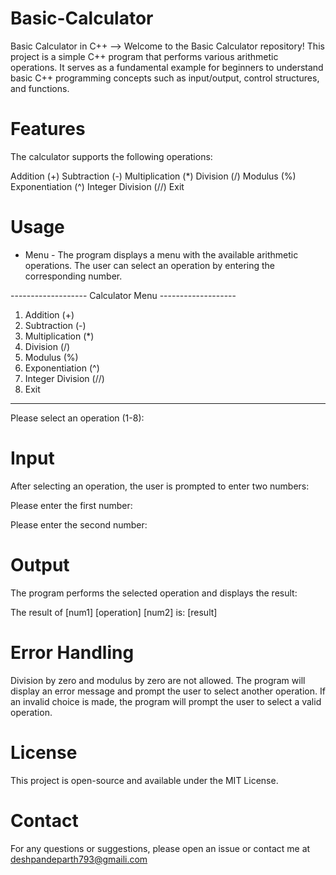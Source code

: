 # Basic-Calculator
Basic Calculator in C++ --> 
Welcome to the Basic Calculator repository! This project is a simple C++ program that performs various arithmetic operations. It serves as a fundamental example for beginners to understand basic C++ programming concepts such as input/output, control structures, and functions.

# Features
The calculator supports the following operations:

Addition (+)
Subtraction (-)
Multiplication (*)
Division (/)
Modulus (%)
Exponentiation (^)
Integer Division (//)
Exit

# Usage
* Menu -
The program displays a menu with the available arithmetic operations. The user can select an operation by entering the corresponding number.


------------------- Calculator Menu -------------------
1. Addition (+)
2. Subtraction (-)
3. Multiplication (*)
4. Division (/)
5. Modulus (%)
6. Exponentiation (^)
7. Integer Division (//)
8. Exit
------------------------------------------------------
Please select an operation (1-8):

# Input

After selecting an operation, the user is prompted to enter two numbers:

Please enter the first number:

Please enter the second number:

# Output

The program performs the selected operation and displays the result:

The result of [num1] [operation] [num2] is: [result]

# Error Handling

Division by zero and modulus by zero are not allowed. The program will display an error message and prompt the user to select another operation.
If an invalid choice is made, the program will prompt the user to select a valid operation.

# License
This project is open-source and available under the MIT License.

# Contact
For any questions or suggestions, please open an issue or contact me at deshpandeparth793@gmaili.com
